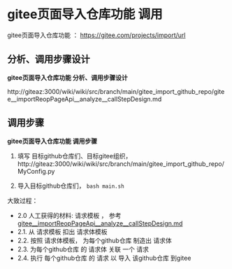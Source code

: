 # gitee页面导入仓库功能 调用

gitee页面导入仓库功能 ： https://gitee.com/projects/import/url 

##   分析、调用步骤设计

**gitee页面导入仓库功能 分析、调用步骤设计**

http://giteaz:3000/wiki/wiki/src/branch/main/gitee_import_github_repo/gitee__importReopPageApi__analyze__callStepDesign.md


## 调用步骤

**gitee页面导入仓库功能 调用步骤**

1. 填写 目标github仓库们、目标gitee组织， http://giteaz:3000/wiki/wiki/src/branch/main/gitee_import_github_repo/MyConfig.py

2. 导入目标github仓库们， ```bash main.sh```

大致过程：
-  2.0  人工获得的材料: 请求模板 ， 参考 [gitee__importReopPageApi__analyze__callStepDesign.md](http://giteaz:3000/wiki/wiki/src/branch/main/gitee_import_github_repo/gitee__importReopPageApi__analyze__callStepDesign.md)
-  2.1. 从 请求模板 扣出 请求体模板
-  2.2. 按照 请求体模板， 为每个github仓库 制造出 请求体
-  2.3. 为每个github仓库 的 请求体 关联 一个 请求
-  2.4. 执行 每个github仓库 的 请求 以 导入 该github仓库 到gitee
